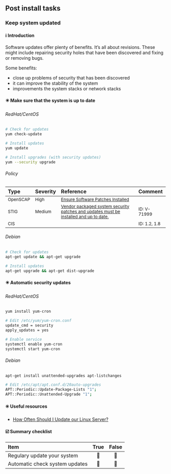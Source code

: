 ## Post install tasks

### Keep system updated

#### :information_source: Introduction

Software updates offer plenty of benefits. It’s all about revisions. These might include repairing security holes that have been discovered and fixing or removing bugs.

Some benefits:

- close up problems of security that has been discovered
- it can improve the stability of the system
- improvements the system stacks or network stacks

#### :eight_pointed_black_star: Make sure that the system is up to date

###### RedHat/CentOS

```bash
# Check for updates
yum check-update

# Install updates
yum update

# Install upgrades (with security updates)
yum --security upgrade
```

###### Policy

| Type | Severity | Reference | Comment |
| :---         | :---         | :---         | :---       |
| <sup>OpenSCAP</sup> | <sup>High</sup> | <sup>[Ensure Software Patches Installed](https://static.open-scap.org/ssg-guides/ssg-centos7-guide-pci-dss.html#xccdf_org.ssgproject.content_rule_security_patches_up_to_date)<sup> | |
| <sup>STIG</sup> | <sup>Medium</sup> | <sup>[Vendor packaged system security patches and updates must be installed and up to date.](https://www.stigviewer.com/stig/red_hat_enterprise_linux_7/2017-12-14/finding/V-71999)</sup> | <sup>ID: V-71999</sup> |
| <sup>CIS</sup> | | | <sup>ID: 1.2, 1.8</sup> |

###### Debian

```bash
# Check for updates
apt-get update && apt-get upgrade

# Install updates
apt-get upgrade && apt-get dist-upgrade
```

#### :eight_pointed_black_star: Automatic security updates

###### RedHat/CentOS

```bash
yum install yum-cron

# Edit /etc/yum/yum-cron.conf
update_cmd = security
apply_updates = yes

# Enable service
systemctl enable yum-cron
systemctl start yum-cron
```

###### Debian

```bash
apt-get install unattended-upgrades apt-listchanges

# Edit /etc/apt/apt.conf.d/20auto-upgrades
APT::Periodic::Update-Package-Lists "1";
APT::Periodic::Unattended-Upgrade "1";
```

#### :eight_spoked_asterisk: Useful resources

- [How Often Should I Update our Linux Server?](https://serverfault.com/questions/9490/how-often-should-i-update-our-linux-server)

#### :ballot_box_with_check: Summary checklist

| <b>Item</b> | <b>True</b> | <b>False</b> |
| :---        | :---:       | :---:        |
| Regulary update your system | :black_square_button: | :black_square_button: |
| Automatic check system updates | :black_square_button: | :black_square_button: |
